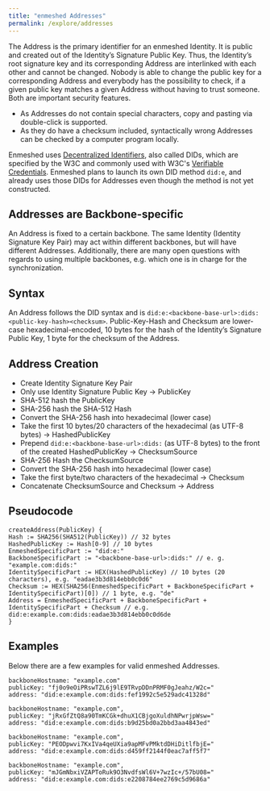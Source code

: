 ```yaml
---
title: "enmeshed Addresses"
permalink: /explore/addresses
---
```


The Address is the primary identifier for an enmeshed Identity. It is public and created out of the Identity’s Signature Public Key. Thus, the Identity’s root signature key and its corresponding Address are interlinked with each other and cannot be changed. Nobody is able to change the public key for a corresponding Address and everybody has the possibility to check, if a given public key matches a given Address without having to trust someone. Both are important security features.

- As Addresses do not contain special characters, copy and pasting via double-click is supported.
- As they do have a checksum included, syntactically wrong Addresses can be checked by a computer program locally.

Enmeshed uses [Decentralized Identifiers](https://www.w3.org/TR/did-core/), also called DIDs, which are specified by the W3C and commonly used with W3C's [Verifiable Credentials](https://www.w3.org/TR/vc-overview/). Enmeshed plans to launch its own DID method `did:e`, and already uses those DIDs for Addresses even though the method is not yet constructed.

## Addresses are Backbone-specific

An Address is fixed to a certain backbone. The same Identity (Identity Signature Key Pair) may act within different backbones, but will have different Addresses. Additionally, there are many open questions with regards to using multiple backbones, e.g. which one is in charge for the synchronization.

## Syntax

An Address follows the DID syntax and is `did:e:<backbone-base-url>:dids:<public-key-hash><checksum>`. Public-Key-Hash and Checksum are lower-case hexadecimal-encoded, 10 bytes for the hash of the Identity’s Signature Public Key, 1 byte for the checksum of the Address.

## Address Creation

- Create Identity Signature Key Pair
- Only use Identity Signature Public Key → PublicKey
- SHA-512 hash the PublicKey
- SHA-256 hash the SHA-512 Hash
- Convert the SHA-256 hash into hexadecimal (lower case)
- Take the first 10 bytes/20 characters of the hexadecimal (as UTF-8 bytes) → HashedPublicKey
- Prepend `did:e:<backbone-base-url>:dids:` (as UTF-8 bytes) to the front of the created HashedPublicKey → ChecksumSource
- SHA-256 Hash the ChecksumSource
- Convert the SHA-256 hash into hexadecimal (lower case)
- Take the first byte/two characters of the hexadecimal → Checksum
- Concatenate ChecksumSource and Checksum → Address

## Pseudocode

```text
createAddress(PublicKey) {
Hash := SHA256(SHA512(PublicKey)) // 32 bytes
HashedPublicKey := Hash[0-9] // 10 bytes
EnmeshedSpecificPart := "did:e:"
BackboneSpecificPart := "<backbone-base-url>:dids:" // e. g. "example.com:dids:"
IdentitySpecificPart := HEX(HashedPublicKey) // 10 bytes (20 characters), e.g. "eadae3b3d814ebb0c0d6"
Checksum := HEX(SHA256(EnmeshedSpecificPart + BackboneSpecificPart + IdentitySpecificPart)[0]) // 1 byte, e.g. "de"
Address = EnmeshedSpecificPart + BackboneSpecificPart + IdentitySpecificPart + Checksum // e.g. did:e:example.com:dids:eadae3b3d814ebb0c0d6de
}
```

## Examples

Below there are a few examples for valid enmeshed Addresses.

```text
backboneHostname: "example.com"
publicKey: "fj0o9eOiPRswTZL6j9lE9TRvpDDnPRMF0gJeahz/W2c="
address: "did:e:example.com:dids:fef1992c5e529adc41328d"

backboneHostname: "example.com",
publicKey: "jRxGfZtQ8a90TmKCGk+dhuX1CBjgoXuldhNPwrjpWsw="
address: "did:e:example.com:dids:b9d25bd0a2bbd3aa4843ed"

backboneHostname: "example.com",
publicKey: "PEODpwvi7KxIVa4qeUXia9apMFvPMktdDHiDitlfbjE="
address: "did:e:example.com:dids:d459ff2144f0eac7aff5f7"

backboneHostname: "example.com",
publicKey: "mJGmNbxiVZAPToRuk9O3NvdfsWl6V+7wzIc+/57bU08="
address: "did:e:example.com:dids:e2208784ee2769c5d9686a"
```
